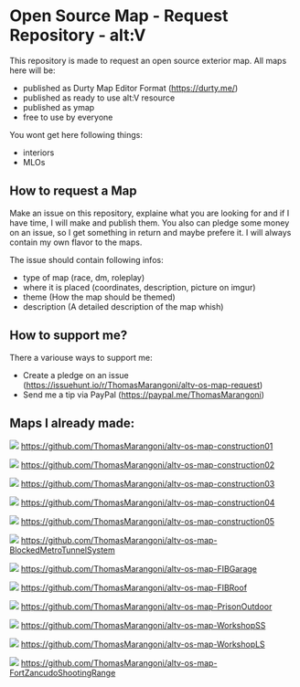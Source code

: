 # Open Source Map - Request Repository - alt:V
This repository is made to request an open source exterior map. All maps here will be:
- published as Durty Map Editor Format (https://durty.me/)
- published as ready to use alt:V resource
- published as ymap
- free to use by everyone

You wont get here following things:
- interiors
- MLOs

## How to request a Map
Make an issue on this repository, explaine what you are looking for and if I have time, I will make and publish them. You also can pledge some money on an issue, so I get something in return and maybe prefere it. I will always contain my own flavor to the maps.

The issue should contain following infos:
- type of map (race, dm, roleplay)
- where it is placed (coordinates, description, picture on imgur)
- theme (How the map should be themed)
- description (A detailed description of the map whish)

## How to support me?
There a variouse ways to support me:
- Create a pledge on an issue (https://issuehunt.io/r/ThomasMarangoni/altv-os-map-request)
- Send me a tip via PayPal (https://paypal.me/ThomasMarangoni)

## Maps I already made:
![](https://i.imgur.com/9o3COfV.jpg)
https://github.com/ThomasMarangoni/altv-os-map-construction01

![](https://i.imgur.com/Lzp8pPe.jpg)
https://github.com/ThomasMarangoni/altv-os-map-construction02

![](https://i.imgur.com/ygQk7Mm.jpg)
https://github.com/ThomasMarangoni/altv-os-map-construction03

![](https://i.imgur.com/xco02FP.jpg)
https://github.com/ThomasMarangoni/altv-os-map-construction04

![](https://i.imgur.com/bZsSi8D.jpg)
https://github.com/ThomasMarangoni/altv-os-map-construction05

![](https://i.imgur.com/5KRMpaA.jpeg)
https://github.com/ThomasMarangoni/altv-os-map-BlockedMetroTunnelSystem

![](https://i.imgur.com/h74L53S.png)
https://github.com/ThomasMarangoni/altv-os-map-FIBGarage

![](https://i.imgur.com/rYb0vZJ.jpg)
https://github.com/ThomasMarangoni/altv-os-map-FIBRoof

![](https://i.imgur.com/CVUukLk.jpg)
https://github.com/ThomasMarangoni/altv-os-map-PrisonOutdoor

![](https://i.imgur.com/rhnGya6.jpg)
https://github.com/ThomasMarangoni/altv-os-map-WorkshopSS

![](https://i.imgur.com/Lbq1Or2.jpeg)
https://github.com/ThomasMarangoni/altv-os-map-WorkshopLS

![](https://i.imgur.com/oe1mZN8.jpg)
https://github.com/ThomasMarangoni/altv-os-map-FortZancudoShootingRange
